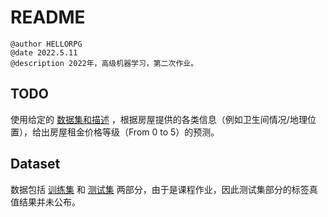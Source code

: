 # README

```wiki
@author HELLORPG
@date 2022.5.11
@description 2022年，高级机器学习，第二次作业。
```

## TODO

使用给定的 [数据集和描述](https://cs.nju.edu.cn/liyf/aml22/assignment2.htm#1) ，根据房屋提供的各类信息（例如卫生间情况/地理位置），给出房屋租金价格等级（From 0 to 5）的预测。


## Dataset

数据包括 [训练集](./dataset/train.csv) 和 [测试集](./dataset/test.csv) 两部分，由于是课程作业，因此测试集部分的标签真值结果并未公布。